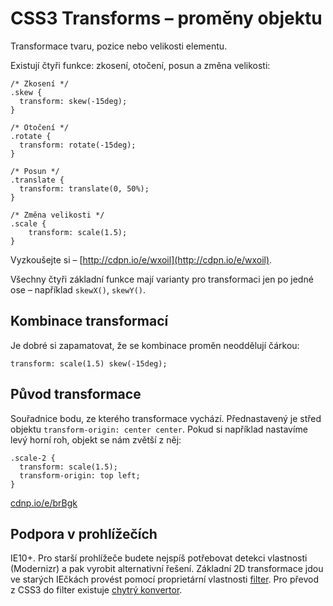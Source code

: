 CSS3 Transforms – proměny objektu
=================================

Transformace tvaru, pozice nebo velikosti elementu.

Existují čtyři funkce: zkosení, otočení, posun a změna velikosti:


	/* Zkosení */
	.skew {
	  transform: skew(-15deg);
	}

	/* Otočení */
	.rotate {
	  transform: rotate(-15deg);
	}

	/* Posun */
	.translate {
	  transform: translate(0, 50%);
	}

	/* Změna velikosti */
	.scale {
		transform: scale(1.5);
	}

Vyzkoušejte si – [http://cdpn.io/e/wxoil](http://cdpn.io/e/wxoil).

Všechny čtyři základní funkce mají varianty pro transformaci jen po jedné ose – například `skewX()`, `skewY()`.

## Kombinace transformací

Je dobré si zapamatovat, že se kombinace proměn neoddělují čárkou:

	transform: scale(1.5) skew(-15deg);

## Původ transformace

Souřadnice bodu, ze kterého transformace vychází. Přednastavený je střed objektu `transform-origin: center center`. Pokud si například nastavíme levý horní roh, objekt se nám zvětší z něj:

	.scale-2 {
	  transform: scale(1.5);
	  transform-origin: top left;
	}

[cdnp.io/e/brBgk](http://cdnp.io/e/brBgk)

## Podpora v prohlížečích

IE10+. Pro starší prohlížeče budete nejspíš potřebovat detekci vlastnosti (Modernizr) a pak vyrobit alternativní řešení. Základní 2D transformace jdou ve starých IEčkách provést pomocí proprietární vlastnosti [filter](http://msdn.microsoft.com/en-us/library/ms533014%28VS.85%29.aspx). Pro převod z CSS3 do filter existuje [chytrý konvertor](http://www.useragentman.com/IETransformsTranslator/).
